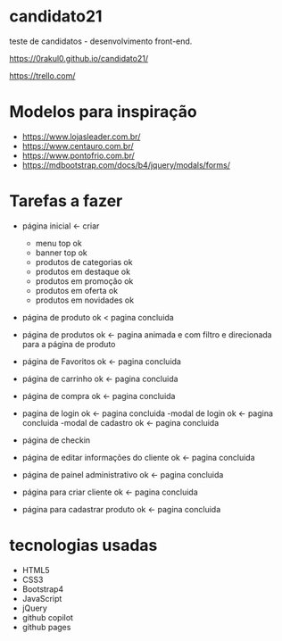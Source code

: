 # candidato21
teste de candidatos - desenvolvimento front-end.

https://0rakul0.github.io/candidato21/

https://trello.com/

# Modelos para inspiração
- https://www.lojasleader.com.br/
- https://www.centauro.com.br/
- https://www.pontofrio.com.br/
- https://mdbootstrap.com/docs/b4/jquery/modals/forms/

# Tarefas a fazer
  - página inicial <- criar
    - menu top ok
    - banner top ok
    - produtos de categorias ok
    - produtos em destaque ok
    - produtos em promoção ok
    - produtos em oferta ok
    - produtos em novidades ok

  - página de produto ok < pagina concluida

  - página de produtos ok <- pagina animada e com filtro e direcionada para a página de produto

  - página de Favoritos ok <- pagina concluida 
  
  - página de carrinho ok <- pagina concluida
 
  - página de compra ok <- pagina concluida
  
  - pagina de login ok <- pagina concluida
    -modal de login ok <- pagina concluida
    -modal de cadastro ok <- pagina concluida

  - página de checkin
  - página de editar informações do cliente ok <- pagina concluida

  - página de painel administrativo ok <- pagina concluida
  - página para criar cliente ok <- pagina concluida
  - página para cadastrar produto ok <- pagina concluida

# tecnologias usadas
  - HTML5
  - CSS3
  - Bootstrap4
  - JavaScript
  - jQuery
  - github copilot
  - github pages